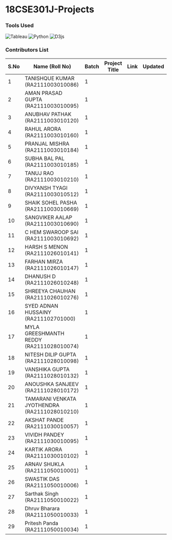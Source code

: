 # 18CSE301J-Projects

### Tools Used
![Tableau](https://img.shields.io/badge/Tableau-E97627?style=for-the-badge&logo=Tableau&logoColor=white) ![Python](https://img.shields.io/badge/Python-FFD43B?style=for-the-badge&logo=python&logoColor=blue) ![D3js](https://img.shields.io/badge/d3.js-F9A03C?style=for-the-badge&logo=d3.js&logoColor=white)


### Contributors List 
| S.No | Name  (Roll No)           | Batch | Project Title | Link | Updated |
|------|---------------------------|-------|---------------|------|---------|
| 1    | TANISHQUE KUMAR (RA2111003010086)          | 1     |               |      |         |
| 2    | AMAN PRASAD GUPTA (RA2111003010095)        | 1     |               |      |         |
| 3    | ANUBHAV PATHAK (RA2111003010120)           | 1     |               |      |         |
| 4    | RAHUL ARORA (RA2111003010160)             | 1     |               |      |         |
| 5    | PRANJAL MISHRA (RA2111003010184)           | 1     |               |      |         |
| 6    | SUBHA BAL PAL (RA2111003010185)            | 1     |               |      |         |
| 7    | TANUJ RAO  (RA2111003010210)               | 1     |               |      |         |
| 8    | DIVYANSH TYAGI (RA2111003010512)           | 1     |               |      |         |
| 9    | SHAIK SOHEL PASHA (RA2111003010669)        | 1     |               |      |         |
| 10   | SANGVIKER AALAP (RA2111003010690)          | 1     |               |      |         |
| 11   | C HEM SWAROOP SAI (RA2111003010692)        | 1     |               |      |         |
| 12   | HARSH S MENON (RA2111026010141)            | 1     |               |      |         |
| 13   | FARHAN MIRZA (RA2111026010147)             | 1     |               |      |         |
| 14   | DHANUSH D  (RA2111026010248)               | 1     |               |      |         |
| 15   | SHREEYA CHAUHAN (RA2111026010276)          | 1     |               |      |         |
| 16   | SYED ADNAN HUSSAINY (RA211102701000)      | 1     |               |      |         |
| 17   | MYLA GREESHMANTH REDDY (RA2111028010074)   | 1     |               |      |         |
| 18   | NITESH DILIP GUPTA (RA2111028010098)       | 1     |               |      |         |
| 19   | VANSHIKA GUPTA (RA2111028010132)           | 1     |               |      |         |
| 20   | ANOUSHKA SANJEEV (RA2111028010172)         | 1     |               |      |         |
| 21   | TAMARANI VENKATA JYOTHENDRA (RA2111028010210)| 1     |               |      |         |
| 22   | AKSHAT PANDE  (RA2111030010057)            | 1     |               |      |         |
| 23   | VIVIDH PANDEY (RA2111030010095)            | 1     |               |      |         |
| 24   | KARTIK ARORA (RA2111030010102)             | 1     |               |      |         |
| 25   | ARNAV SHUKLA (RA2111050010001)             | 1     |               |      |         |
| 26   | SWASTIK DAS  (RA2111050010006)             | 1     |               |      |         |
| 27   | Sarthak Singh (RA2111050010022)             | 1     |               |      |         |
| 28   | Dhruv Bharara (RA2111050010033)            | 1     |               |      |         |
| 29   | Pritesh Panda (RA2111050010034)            | 1     |               |      |         |


